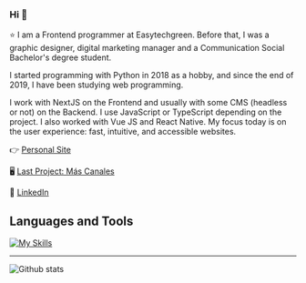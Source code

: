 ### Hi 👋
⭐ I am a Frontend programmer at Easytechgreen. Before that, I was a graphic designer, digital marketing manager and a Communication Social Bachelor's degree student.

I started programming with Python in 2018 as a hobby, and since the end of 2019, I have been studying web programming.

I work with NextJS on the Frontend and usually with some CMS (headless or not) on the Backend. I use JavaScript or TypeScript depending on the project. I also worked with Vue JS and React Native. My focus today is on the user experience: fast, intuitive, and accessible websites.

👉 [Personal Site](https://imanol.vercel.app/)

🖥️ [Last Project: Más Canales](https://mascanales.vercel.app/)

👋 [LinkedIn](https://www.linkedin.com/in/imanol-rtega/)

## Languages and Tools

[![My Skills](https://skillicons.dev/icons?i=js,ts,html,css,react)](https://skillicons.dev)

---

![Github stats](https://github-readme-stats.vercel.app/api?username=imanolrtega&show_icons=true&hide_border=true)
